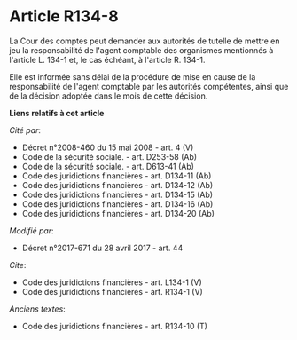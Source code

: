 # Article R134-8

La Cour des comptes peut demander aux autorités de tutelle de mettre en jeu la responsabilité de l'agent comptable des
organismes mentionnés à l'article L. 134-1 et, le cas échéant, à l'article R. 134-1. 

Elle est informée sans délai de la procédure de mise en cause de la responsabilité de l'agent comptable par les autorités
compétentes, ainsi que de la décision adoptée dans le mois de cette décision.

**Liens relatifs à cet article**

_Cité par_:

  - Décret n°2008-460 du 15 mai 2008 - art. 4 (V)
  - Code de la sécurité sociale. - art. D253-58 (Ab)
  - Code de la sécurité sociale. - art. D613-41 (Ab)
  - Code des juridictions financières - art. D134-11 (Ab)
  - Code des juridictions financières - art. D134-12 (Ab)
  - Code des juridictions financières - art. D134-15 (Ab)
  - Code des juridictions financières - art. D134-16 (Ab)
  - Code des juridictions financières - art. D134-20 (Ab)

_Modifié par_:

  - Décret n°2017-671 du 28 avril 2017 - art. 44

_Cite_:

  - Code des juridictions financières - art. L134-1 (V)
  - Code des juridictions financières - art. R134-1 (V)

_Anciens textes_:

  - Code des juridictions financières - art. R134-10 (T)
